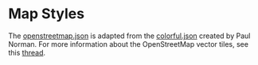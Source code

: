 # Map Styles

The [openstreetmap.json](https://maps.gishub.org/styles/openstreetmap.json) is adapted from the [colorful.json](https://pnorman.github.io/tilekiln-shortbread-demo/colorful.json) created by Paul Norman. For more information about the OpenStreetMap vector tiles, see this [thread](https://community.openstreetmap.org/t/vector-tiles-on-osmf-hardware/121501).

